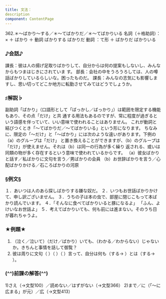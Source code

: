 ```yaml
---
title: 文法：
description
component: ContentPage
---
```



362.＊～ばかり～する／＊～てばかりだ／＊～てばかりいる
名詞（＋格助詞）： × ＋ ばかり ＋ 動詞
ばかりする
ばかりだ
動詞 ：て形 ＋ ばかりだ
ばかりいる
### ♪会話♪
課長：彼は人の揚げ足取りばかりして、自分からは何の提案もしないし、みんなからもつまはじきにされていま す。
部長：会社の中をうろうろしては、人の噂話ばかりしているらしいな。困ったものだ。 課長：みんなの志気にも影響しますし、思い切ってどこか地方に転勤させてみてはどうでしょうか。
### ♯解説♭
副助詞「ばかり」（口語形として「ばっかし／ばっかり」）は範囲を限定する機能もあり、その点「だけ」と共 通する用法もあるのですが、常に程度が過ぎるという語感を伴っていて、いい意味で使われることはありません。 これが動詞と結びつくとき「～てばかりだ／～てばかりいる」という形になります。
ちなみに、限定の「～だけ」と「～ばかり」には次のような違いがあります。下例の（a）のグループは「だけ」 と置き換えることができますが、（b）のグループは「だけ」が使えません。それは（b）は同一の行為が多く繰り 返される、或いは同類の物が多く存在するという意味で使われているからです。
（a）彼女ばかりと話す／私ばかりに文句を言う／男ばかりの会員
（b）お世辞ばかりを言う／心配ばかりかける／石ころばかりの河原
### §例文§
１．あいつは人のあら探しばかりする嫌な奴だ。
２．いつもお世話ばかりかけて、申し訳ございません。
３．うちの子は本の虫で、部屋に閉じこもって本ばかり読んでいます。
４．「そんなに食べてばかりいると豚になるよ」 「ふん、よけいなお世話よ」
５．考えてばかりいても、何も前には進まない。そのうち日が暮れちゃうよ。
### ★例題★
1) （泣く／泣いて）（だけ／ばかり）いても、（わかる／わからない）じゃないか。きちんと事情を話して御覧？
2) 彼は周りに文句（ ）（ ）（ ）言って、自分は何も（する→ ）とは（する→ ）。
### (^^)前課の解答(^^)
1)さえ（→文型100）／読めない／はずがない（→文型366）
2)まで／に（「～に広まる」が元）／広（→文型413）
